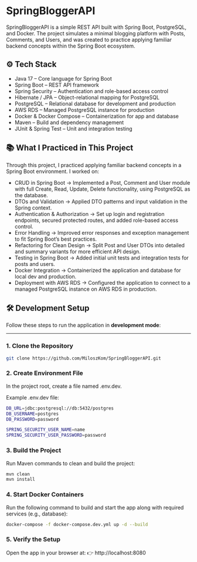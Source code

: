 # SpringBloggerAPI

SpringBloggerAPI is a simple REST API built with Spring Boot, PostgreSQL, and Docker.
The project simulates a minimal blogging platform with Posts, Comments, and Users, and was created to practice applying familiar backend concepts within the Spring Boot ecosystem.

## ⚙️ Tech Stack
* Java 17 – Core language for Spring Boot
* Spring Boot – REST API framework
* Spring Security – Authentication and role-based access control
* Hibernate / JPA – Object-relational mapping for PostgreSQL
* PostgreSQL – Relational database for development and production
* AWS RDS – Managed PostgreSQL instance for production
* Docker & Docker Compose – Containerization for app and database
* Maven – Build and dependency management
* JUnit & Spring Test – Unit and integration testing

## 📚 What I Practiced in This Project

Through this project, I practiced applying familiar backend concepts in a Spring Boot environment. I worked on:

* CRUD in Spring Boot → Implemented a Post, Comment and User module with full Create, Read, Update, Delete functionality, using PostgreSQL as the database.
* DTOs and Validation → Applied DTO patterns and input validation in the Spring context.
* Authentication & Authorization → Set up login and registration endpoints, secured protected routes, and added role-based access control.
* Error Handling → Improved error responses and exception management to fit Spring Boot’s best practices.
* Refactoring for Clean Design → Split Post and User DTOs into detailed and summary variants for more efficient API design.
* Testing in Spring Boot → Added initial unit tests and integration tests for posts and users.
* Docker Integration → Containerized the application and database for local dev and production.
* Deployment with AWS RDS → Configured the application to connect to a managed PostgreSQL instance on AWS RDS in production.

## 🛠️ Development Setup

Follow these steps to run the application in **development mode**:

---

### 1. Clone the Repository
```bash
git clone https://github.com/MiloszKom/SpringBloggerAPI.git
```

### 2. Create Environment File
In the project root, create a file named .env.dev.

Example .env.dev file:
```bash
DB_URL=jdbc:postgresql://db:5432/postgres
DB_USERNAME=postgres
DB_PASSWORD=password

SPRING_SECURITY_USER_NAME=name
SPRING_SECURITY_USER_PASSWORD=password
```


### 3. Build the Project

Run Maven commands to clean and build the project:

```bash
mvn clean
mvn install
```


### 4. Start Docker Containers

Run the following command to build and start the app along with required services (e.g., database):
```bash
docker-compose -f docker-compose.dev.yml up -d --build
```

### 5. Verify the Setup

Open the app in your browser at:
👉 http://localhost:8080

